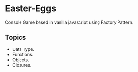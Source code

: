 # Easter-Eggs
Console Game based in vanilla javascript using Factory Pattern.

## Topics
* Data Type.
* Functions.
* Objects.
* Closures.